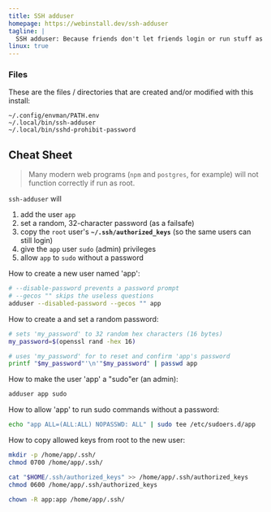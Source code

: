 ```yaml
---
title: SSH adduser
homepage: https://webinstall.dev/ssh-adduser
tagline: |
  SSH adduser: Because friends don't let friends login or run stuff as root
linux: true
---
```


### Files

These are the files / directories that are created and/or modified with this
install:

```text
~/.config/envman/PATH.env
~/.local/bin/ssh-adduser
~/.local/bin/sshd-prohibit-password
```

## Cheat Sheet

> Many modern web programs (`npm` and `postgres`, for example) will not function
> correctly if run as root.

`ssh-adduser` will

1. add the user `app`
2. set a random, 32-character password (as a failsafe)
3. copy the `root` user's **`~/.ssh/authorized_keys`** (so the same users can
   still login)
4. give the `app` user `sudo` (admin) privileges
5. allow `app` to `sudo` without a password

How to create a new user named 'app':

```sh
# --disable-password prevents a password prompt
# --gecos "" skips the useless questions
adduser --disabled-password --gecos "" app
```

How to create a and set a random password:

```sh
# sets 'my_password' to 32 random hex characters (16 bytes)
my_password=$(openssl rand -hex 16)

# uses 'my_password' for to reset and confirm 'app's password
printf "$my_password"'\n'"$my_password" | passwd app
```

How to make the user 'app' a "sudo"er (an admin):

```sh
adduser app sudo
```

How to allow 'app' to run sudo commands without a password:

```sh
echo "app ALL=(ALL:ALL) NOPASSWD: ALL" | sudo tee /etc/sudoers.d/app
```

How to copy allowed keys from root to the new user:

```sh
mkdir -p /home/app/.ssh/
chmod 0700 /home/app/.ssh/

cat "$HOME/.ssh/authorized_keys" >> /home/app/.ssh/authorized_keys
chmod 0600 /home/app/.ssh/authorized_keys

chown -R app:app /home/app/.ssh/
```
